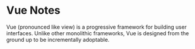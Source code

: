 # Vue Notes

Vue (pronounced like view) is a progressive framework for building user
interfaces.  Unlike other monolithic frameworks, Vue is designed from the
ground up to be incrementally adoptable.
